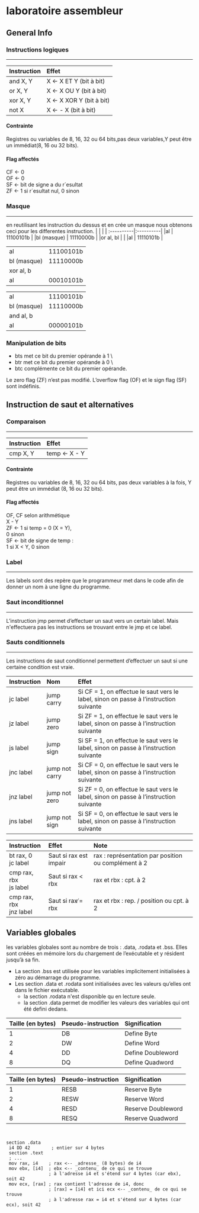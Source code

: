 # laboratoire assembleur


## General Info
 
### Instructions logiques
****************************************
| Instruction  | Effet                  |
| :------------|:-----------------------|
| and X, Y     | X ← X ET Y (bit à bit) |
| or X, Y      | X ← X OU Y (bit à bit) | 
| xor X, Y     | X ← X XOR Y (bit à bit)|  
| not X        | X ← - X (bit à bit)    |
#### Contrainte 
Registres ou variables de 8, 16, 32 ou 64 bits,pas deux variables,Y peut être un immédiat(8, 16 ou 32 bits).
#### Flag affectés
CF ← 0 \
OF ← 0 \
SF ← bit de signe a du r´esultat \
ZF ← 1 si r´esultat nul, 0 sinon 

### Masque
****************************************
en reutilisant les instruction du dessus et en crée un masque nous obtenons ceci pour les differentes instruction. 
|            |           |
| :----------|:----------|
|al          | 11100101b |
|bl (masque) | 11110000b |
|or al, bl   |           |
|al          | 11110101b |

|            |           |
| :----------|:----------|
|al          | 11100101b |
|bl (masque) | 11110000b |
|xor al, b   |           |
|al          | 00010101b |

|            |           |
| :----------|:----------|
|al          | 11100101b |
|bl (masque) | 11110000b |
|and al, b   |           |
|al          | 00000101b |

### Manipulation de bits

* bts met ce bit du premier opérande à 1 \
* btr met ce bit du premier opérande à 0 \
* btc complémente ce bit du premier opérande.

Le zero flag (ZF) n’est pas modifié. L’overflow flag (OF) et le sign flag (SF) sont indéfinis. 

## Instruction de saut et alternatives

### Comparaison
****************************************

| Instruction  | Effet        |
| :------------|:-------------|
| cmp X, Y     | temp ← X - Y |

#### Contrainte 
Registres ou variables de 8, 16, 32 ou 64 bits, pas deux variables à la fois, Y peut être un immédiat (8, 16 ou 32 bits).
#### Flag affectés
OF, CF selon arithmétique \
X - Y \
ZF ← 1 si temp = 0 (X = Y), \
0 sinon \
SF ← bit de signe de temp : \
1 si X < Y, 0 sinon 

### Label
****************************************

Les labels sont des repère que le programmeur met dans le code afin de donner un nom à une ligne du programme.

### Saut inconditionnel
****************************************

L’instruction jmp permet d’effectuer un saut vers un certain label. Mais n'effectuera pas les instructions se trouvant entre le jmp et ce label.

### Sauts conditionnels
****************************************

Les instructions de saut conditionnel permettent d’effectuer un saut si une certaine condition est vraie.

| Instruction | Nom         | Effet |
| :--------|:-------------|:-|
| jc label | jump carry | Si CF = 1, on effectue le saut vers le label, sinon on passe à l’instruction suivante|
| jz label | jump zero | Si ZF = 1, on effectue le saut vers le label, sinon on passe à l’instruction suivante|
| js label | jump sign | Si SF = 1, on effectue le saut vers le label, sinon on passe à l’instruction suivante|
| jnc label | jump not carry | Si CF = 0, on effectue le saut vers le label, sinon on passe à l’instruction suivante|
| jnz label | jump not zero | Si ZF = 0, on effectue le saut vers le label, sinon on passe à l’instruction suivante|
| jns label | jump not sign | Si SF = 0, on effectue le saut vers le label, sinon on passe à l’instruction suivante|

| Instruction               | Effet                  | Note |
| :-------------------------|:-----------------------|:-------|
|bt rax, 0 <br>  jc label   | Saut si rax est impair |rax : représentation par position ou complément à 2 |
|cmp rax, rbx <br> js label | Saut si rax < rbx      |rax et rbx : cpt. à 2 |
|cmp rax, rbx <br> jnz label| Saut si rax ̸= rbx      |rax et rbx : rep. / position ou cpt. à 2 |


## Variables globales

les variables globales sont au nombre de trois : .data, .rodata et .bss. Elles sont créées en mémoire lors du chargement de l’exécutable et y résident jusqu’à sa fin.
* La section .bss est utilisée pour les variables implicitement initialisées à zéro au démarrage du programme.
* Les section .data et .rodata sont initialisées avec les valeurs qu’elles ont dans le fichier exécutable.
    * la section .rodata n'est disponible qu en lecture seule.
    * la section .data permet de modifier les valeurs des variables qui ont été defini dedans.

|Taille (en bytes) |Pseudo-instruction |Signification     |
|:-----------------|:------------------|:-----------------|
|                1 | DB                |Define Byte       |
|                2 | DW                |Define Word       |
|                4 | DD                |Define Doubleword |
|                8 | DQ                |Define Quadword   |


|Taille (en bytes) |Pseudo-instruction |Signification     |
|:-----------------|:------------------|:-----------------|
|                1 | RESB                |Reserve Byte       |
|                2 | RESW                |Reserve Word       |
|                4 | RESD                |Reserve Doubleword |
|                8 | RESQ                |Reserve Quadword   |

<pre><code>

section .data
 i4 DD 42        ; entier sur 4 bytes
 section .text 
 ; ... 
 mov rax, i4    ; rax <-- _adresse_ (8 bytes) de i4   
 mov ebx, [i4]  ; ebx <-- _contenu_ de ce qui se trouve 
                ; à l'adresse i4 et s'étend sur 4 bytes (car ebx), soit 42  
 mov ecx, [rax] ; rax contient l'adresse de i4, donc  
                ; [rax] = [i4] et ici ecx <-- _contenu_ de ce qui se trouve   
                ; à l'adresse rax = i4 et s'étend sur 4 bytes (car ecx), soit 42
</code></pre>
